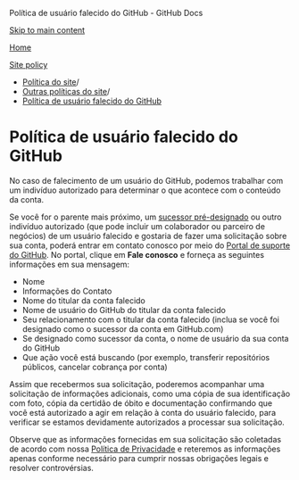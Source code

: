 Política de usuário falecido do GitHub - GitHub Docs

[Skip to main content](#main-content)

[Home](/pt)

[Site policy](/pt/site-policy)

* [Política do site](/pt/site-policy)/
* [Outras políticas do site](/pt/site-policy/other-site-policies)/
* [Política de usuário falecido do GitHub](/pt/site-policy/other-site-policies/github-deceased-user-policy)

Política de usuário falecido do GitHub
==========

No caso de falecimento de um usuário do GitHub, podemos trabalhar com um indivíduo autorizado para determinar o que acontece com o conteúdo da conta.

Se você for o parente mais próximo, um [sucessor pré-designado](/pt/account-and-profile/setting-up-and-managing-your-personal-account-on-github/managing-access-to-your-personal-repositories/maintaining-ownership-continuity-of-your-personal-accounts-repositories) ou outro indivíduo autorizado (que pode incluir um colaborador ou parceiro de negócios) de um usuário falecido e gostaria de fazer uma solicitação sobre sua conta, poderá entrar em contato conosco por meio do [Portal de suporte do GitHub](https://support.github.com/). No portal, clique em **Fale conosco** e forneça as seguintes informações em sua mensagem:

* Nome
* Informações do Contato
* Nome do titular da conta falecido
* Nome de usuário do GitHub do titular da conta falecido
* Seu relacionamento com o titular da conta falecido (inclua se você foi designado como o sucessor da conta em GitHub.com)
* Se designado como sucessor da conta, o nome de usuário da sua conta do GitHub
* Que ação você está buscando (por exemplo, transferir repositórios públicos, cancelar cobrança por conta)

Assim que recebermos sua solicitação, poderemos acompanhar uma solicitação de informações adicionais, como uma cópia de sua identificação com foto, cópia da certidão de óbito e documentação confirmando que você está autorizado a agir em relação à conta do usuário falecido, para verificar se estamos devidamente autorizados a processar sua solicitação.

Observe que as informações fornecidas em sua solicitação são coletadas de acordo com nossa [Política de Privacidade](/pt/site-policy/privacy-policies/github-privacy-statement) e reteremos as informações apenas conforme necessário para cumprir nossas obrigações legais e resolver controvérsias.
